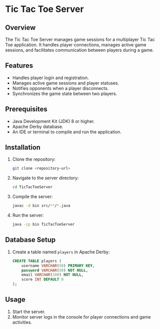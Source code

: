 # Tic Tac Toe Server

## Overview

The Tic Tac Toe Server manages game sessions for a multiplayer Tic Tac Toe application. It handles player connections, manages active game sessions, and facilitates communication between players during a game.

## Features

- Handles player login and registration.
- Manages active game sessions and player statuses.
- Notifies opponents when a player disconnects.
- Synchronizes the game state between two players.

## Prerequisites

- Java Development Kit (JDK) 8 or higher.
- Apache Derby database.
- An IDE or terminal to compile and run the application.

## Installation

1. Clone the repository:
   ```bash
   git clone <repository-url>
   ```
2. Navigate to the server directory:
   ```bash
   cd TicTacToeServer
   ```
3. Compile the server:
   ```bash
   javac -d bin src/**/*.java
   ```
4. Run the server:
   ```bash
   java -cp bin TicTacToeServer
   ```

## Database Setup

1. Create a table named `players` in Apache Derby:
   ```sql
   CREATE TABLE players (
       username VARCHAR(50) PRIMARY KEY,
       password VARCHAR(50) NOT NULL,
       email VARCHAR(100) NOT NULL,
       score INT DEFAULT 0
   );
   ```

## Usage

1. Start the server.
2. Monitor server logs in the console for player connections and game activities.



